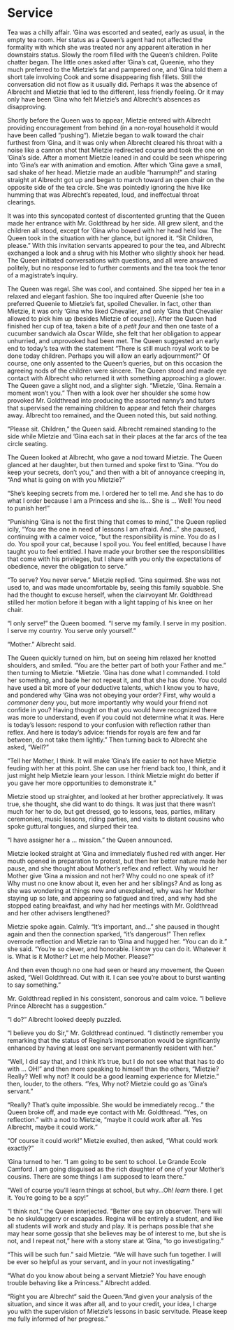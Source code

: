 # Service

Tea was a chilly affair. ’Gina was escorted and seated, early as usual,
in the empty tea room. Her status as a Queen’s agent had not affected
the formality with which she was treated nor any apparent alteration in
her downstairs status. Slowly the room filled with the Queen’s children.
Polite chatter began. The little ones asked after ’Gina’s cat, Queenie,
who they much preferred to the Mietzie’s fat and pampered one, and ’Gina
told them a short tale involving Cook and some disappearing fish
fillets. Still the conversation did not flow as it usually did. Perhaps
it was the absence of Albrecht and Mietzie that led to the different,
less friendly feeling. Or it may only have been ’Gina who felt Mietzie’s
and Albrecht’s absences as disapproving.

Shortly before the Queen was to appear, Mietzie entered with Albrecht
providing encouragement from behind (in a non-royal household it would
have been called “pushing“). Mietzie began to walk toward the chair
furthest from ’Gina, and it was only when Albrecht cleared his throat
with a noise like a cannon shot that Mietzie redirected course and took
the one on ’Gina’s side. After a moment Mietzie leaned in and could be
seen whispering into ’Gina’s ear with animation and emotion. After which
’Gina gave a small, sad shake of her head. Mietzie made an audible
“harrumph!” and staring straight at Albrecht got up and began to march
toward an open chair on the opposite side of the tea circle. She was
pointedly ignoring the hive like humming that was Albrecht’s repeated,
loud, and ineffectual throat clearings.

It was into this syncopated contest of discontented grunting that the
Queen made her entrance with Mr. Goldthread by her side. All grew
silent, and the children all stood, except for ’Gina who bowed with her
head held low. The Queen took in the situation with her glance, but
ignored it. “Sit Children, please.” With this invitation servants
appeared to pour the tea, and Albrecht exchanged a look and a shrug with
his Mother who slightly shook her head. The Queen initiated
conversations with questions, and all were answered politely, but no
response led to further comments and the tea took the tenor of a
magistrate’s inquiry.

The Queen was regal. She was cool, and contained. She sipped her tea in
a relaxed and elegant fashion. She too inquired after Queenie (she too
preferred Queenie to Mietzie’s fat, spoiled Chevalier. In fact, other
than Mietzie, it was only ‘Gina who liked Chevalier, and only ’Gina that
Chevalier allowed to pick him up (besides Mietzie of course)). After the
Queen had finished her cup of tea, taken a bite of a *petit four* and
then one taste of a cucumber sandwich ala Oscar Wilde, she felt that her
obligation to appear unhurried, and unprovoked had been met. The Queen
suggested an early end to today’s tea with the statement “There is still
much royal work to be done today children. Perhaps you will allow an
early adjournment?” Of course, one only assented to the Queen’s queries,
but on this occasion the agreeing nods of the children were sincere. The
Queen stood and made eye contact with Albrecht who returned it with
something approaching a glower. The Queen gave a slight nod, and a
slighter sigh. “Mietzie, ’Gina. Remain a moment won’t you.” Then with a
look over her shoulder she some how provoked Mr. Goldthread into
producing the assorted nanny’s and tutors that supervised the remaining
children to appear and fetch their charges away. Albrecht too remained,
and the Queen noted this, but said nothing.

“Please sit. Children,” the Queen said. Albrecht remained standing to
the side while Mietzie and ’Gina each sat in their places at the far
arcs of the tea circle seating.

The Queen looked at Albrecht, who gave a nod toward Mietzie. The Queen
glanced at her daughter, but then turned and spoke first to ’Gina. “You
do keep your secrets, don’t you,” and then with a bit of annoyance
creeping in, “And what is going on with you Mietzie?”

“She’s keeping secrets from me. I ordered her to tell me. And she has to
do what I order because I am a Princess and she is... She is ... Well!
You need to punish her!”

“Punishing ’Gina is not the first thing that comes to mind,” the Queen
replied icily, “You are the one in need of lessons I am afraid. And...”
she paused, continuing with a calmer voice, “but the responsibility is
mine. You do as I do. You spoil your cat, because I spoil you. You feel
entitled, because I have taught you to feel entitled. I have made your
brother see the responsibilities that come with his privileges, but I
share with you only the expectations of obedience, never the obligation
to serve.”

“To serve? You never serve.” Mietzie replied. ’Gina squirmed. She was
not used to, and was made uncomfortable by, seeing this family squabble.
She had the thought to excuse herself, when the clairvoyant Mr.
Goldthread stilled her motion before it began with a light tapping of
his knee on her chair.

“I only serve!” the Queen boomed. “I serve my family. I serve in my
position. I serve my country. You serve only yourself.”

“Mother.” Albrecht said.

The Queen quickly turned on him, but on seeing him relaxed her knotted
shoulders, and smiled. “You are the better part of both your Father and
me.” then turning to Mietzie. “Mietzie. ’Gina has done what I commanded.
I told her something, and bade her not repeat it, and that she has done.
You could have used a bit more of your deductive talents, which I know
you to have, and pondered why ’Gina was not obeying your order? First,
why would a *commoner* deny you, but more importantly why would your
friend not confide in you? Having thought on that you would have
recognized there was more to understand, even if you could not determine
what it was. Here is today’s lesson: respond to your confusion with
reflection rather than reflex. And here is today’s advice: friends for
royals are few and far between, do not take them lightly.” Then turning
back to Albrecht she asked, “Well?”

“Tell her Mother, I think. It will make ’Gina’s life easier to not have
Mietzie feuding with her at this point. She can use her friend back too,
I think, and it just might help Mietzie learn your lesson. I think
Mietzie might do better if you gave her more opportunities to
demonstrate it.”

Mietzie stood up straighter, and looked at her brother appreciatively.
It was true, she thought, she did want to do things. It was just that
there wasn’t much for her to do, but get dressed, go to lessons, teas,
parties, military ceremonies, music lessons, riding parties, and visits
to distant cousins who spoke guttural tongues, and slurped their tea.

“I have assigner her a ... mission.” the Queen announced.

Mietzie looked straight at ’Gina and immediately flushed red with anger.
Her mouth opened in preparation to protest, but then her better nature
made her pause, and she thought about Mother’s reflex and reflect. Why
would her Mother give ’Gina a mission and not her? Why could no one
speak of it? Why must no one know about it, even her and her siblings?
And as long as she was wondering at things new and unexplained, why was
her Mother staying up so late, and appearing so fatigued and tired, and
why had she stopped eating breakfast, and why had her meetings with Mr.
Goldthread and her other advisers lengthened?

Mietzie spoke again. Calmly. “It’s important, and...” she paused in
thought again and then the connection sparked, “it’s dangerous!” Then
reflex overrode reflection and Mietzie ran to ’Gina and hugged her. “You
can do it.” she said. “You’re so clever, and honorable. I know you can
do it. Whatever it is. What is it Mother? Let me help Mother. Please?”

And then even though no one had seen or heard any movement, the Queen
asked, “Well Goldthread. Out with it. I can see you’re about to burst
wanting to say something.”

Mr. Goldthread replied in his consistent, sonorous and calm voice. “I
believe Prince Albrecht has a suggestion.”

“I do?” Albrecht looked deeply puzzled.

“I believe you do Sir,” Mr. Goldthread continued. “I distinctly remember
you remarking that the status of Regina’s impersonation would be
significantly enhanced by having at least one servant permanently
resident with her.”

“Well, I did say that, and I think it’s true, but I do not see what that
has to do with ... OH!” and then more speaking to himself than the
others, “Mietzie? Really? Well why not? It could be a good learning
experience for Mietzie.” then, louder, to the others. “Yes, Why not?
Mietzie could go as ’Gina’s servant.”

“Really? That’s quite impossible. She would be immediately recog...” the
Queen broke off, and made eye contact with Mr. Goldthread. “Yes, on
reflection.” with a nod to Mietzie, “maybe it could work after all. Yes
Albrecht, maybe it could work.”

“Of course it could work!” Mietzie exulted, then asked, “What could work
exactly?”

’Gina turned to her. “I am going to be sent to school. Le Grande Ecole
Camford. I am going disguised as the rich daughter of one of your
Mother’s cousins. There are some things I am supposed to learn there.”

“Well of course you’ll learn things at school, but why...Oh! *learn*
there. I get it. You’re going to be a spy!”

“I think not.” the Queen interjected. “Better one say an observer. There
will be no skulduggery or escapades. Regina will be entirely a student,
and like all students will work and study and play. It is perhaps
possible that she may hear some gossip that she believes may be of
interest to me, but she is not, and I repeat not,” here with a stony
stare at ’Gina, “to go investigating.”

“This will be such fun.” said Mietzie. “We will have such fun together.
I will be ever so helpful as your servant, and in your not
investigating.”

“What do you know about being a servant Mietzie? You have enough trouble
behaving like a Princess.” Albrecht added.

“Right you are Albrecht“ said the Queen.”And given your analysis of the
situation, and since it was after all, and to your credit, your idea, I
charge you with the supervision of Mietzie’s lessons in basic servitude.
Please keep me fully informed of her progress.”
